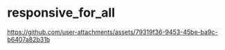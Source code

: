 # responsive_for_all
 


https://github.com/user-attachments/assets/79319f36-9453-45be-ba9c-b6407a82b31b

